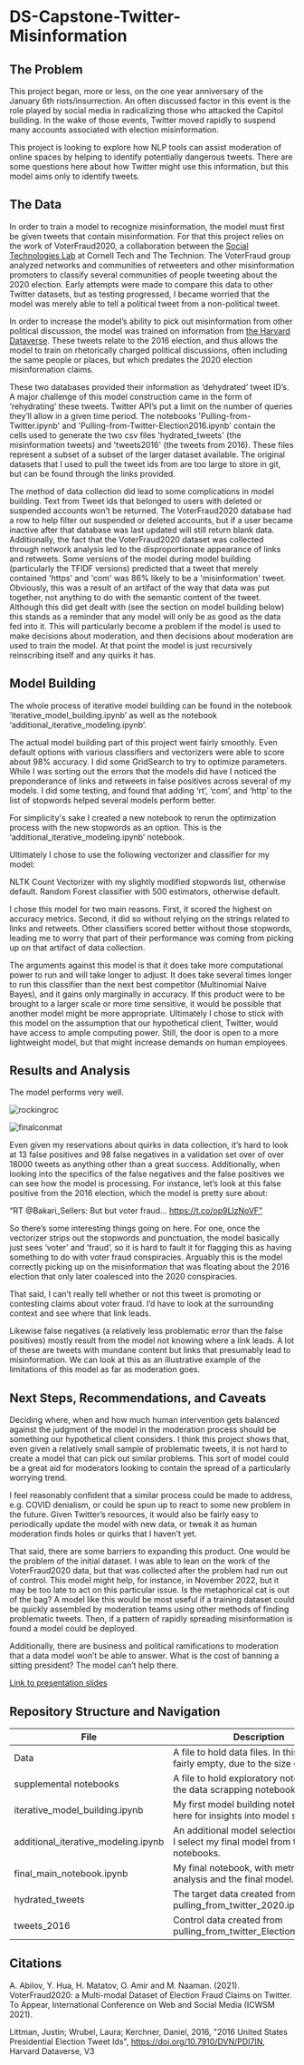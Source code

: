# DS-Capstone-Twitter-Misinformation

## The Problem

This project began, more or less, on the one year anniversary of the January 6th riots/insurrection. An often discussed factor in this event is the role played by social media in radicalizing those who attacked the Capitol building. In the wake of those events, Twitter moved rapidly to suspend many accounts associated with election misinformation.

This project is looking to explore how NLP tools can assist moderation of online spaces by helping to identify potentially dangerous tweets. There are some questions here about how Twitter might use this information, but this model aims only to identify tweets.

## The Data

In order to train a model to recognize misinformation, the model must first be given tweets that contain misinformation. For that this project relies on the work of VoterFraud2020, a collaboration between the [Social Technologies Lab](https://s.tech.cornell.edu/) at Cornell Tech and The Technion. The VoterFraud group analyzed networks and communities of retweeters and other misinformation promoters to classify several communities of people tweeting about the 2020 election. Early attempts were made to compare this data to other Twitter datasets, but as testing progressed, I became worried that the model was merely able to tell a political tweet from a non-political tweet.

In order to increase the model’s ability to pick out misinformation from other political discussion, the model was trained on information from [the Harvard Dataverse](https://doi.org/10.7910/DVN/PDI7IN). These tweets relate to the 2016 election, and thus allows the model to train on rhetorically charged political discussions, often including the same people or places, but which predates the 2020 election misinformation claims.

These two databases provided their information as ‘dehydrated’ tweet ID’s. A major challenge of this model construction came in the form of ‘rehydrating’ these tweets. Twitter API’s put a limit on the number of queries they’ll allow in a given time period.  The notebooks 'Pulling-from-Twitter.ipynb' and 'Pulling-from-Twitter-Election2016.ipynb' contain the cells used to generate the two csv files 'hydrated_tweets' (the misinformation tweets) and 'tweets2016' (the tweets from 2016). These files represent a subset of a subset of the larger dataset available. The original datasets that I used to pull the tweet ids from are too large to store in git, but can be found through the links provided.

The method of data collection did lead to some complications in model building. Text from Tweet ids that belonged to users with deleted or suspended accounts won’t be returned. The VoterFraud2020 database had a row to help filter out suspended or deleted accounts, but if a user became inactive after that database was last updated will still return blank data. Additionally, the fact that the VoterFraud2020 dataset was collected through network analysis led to the disproportionate appearance of links and retweets. Some versions of the model during model building (particularly the TFIDF versions) predicted that a tweet that merely contained 'https' and 'com' was 86% likely to be a 'misinformation' tweet. Obviously, this was a result of an artifact of the way that data was put together, not anything to do with the semantic content of the tweet. Although this did get dealt with (see the section on model building below) this stands as a reminder that any model will only be as good as the data fed into it.  This will particularly become a problem if the model is used to make decisions about moderation, and then decisions about moderation are used to train the model. At that point the model is just recursively reinscribing itself and any quirks it has.

## Model Building

The whole process of iterative model building can be found in the notebook ‘iterative_model_building.ipynb’ as well as the notebook ‘additional_iterative_modeling.ipynb’.

The actual model building part of this project went fairly smoothly. Even default options with various classifiers and vectorizers were able to score about 98% accuracy. I did some GridSearch to try to optimize parameters. While I was sorting out the errors that the models did have I noticed the preponderance of links and retweets in false positives across several of my models. I did some testing, and found that adding ‘rt’, ‘com’, and ‘http’ to the list of stopwords helped several models perform better. 

For simplicity's sake I created a new notebook to rerun the optimization process with the new stopwords as an option. This is the ‘additional_iterative_modeling.ipynb’ notebook. 

Ultimately I chose to use the following vectorizer and classifier for my model:

NLTK Count Vectorizer with my slightly modified stopwords list, otherwise default. 
Random Forest classifier with 500 estimators, otherwise default.  

I chose this model for two main reasons. First, it scored the highest on accuracy metrics. Second, it did so without relying on the strings related to links and retweets. Other classifiers scored better without those stopwords, leading me to worry that part of their performance was coming from picking up on that artifact of data collection. 

The arguments against this model is that it does take more computational power to run and will take longer to adjust. It does take several times longer to run this classifier than the next best competitor (Multinomial Naive Bayes), and it gains only marginally in accuracy. If this product were to be brought to a larger scale or more time sensitive, it would be possible that another model might be more appropriate. Ultimately I chose to stick with this model on the assumption that our hypothetical client, Twitter, would have access to ample computing power. Still, the door is open to a more lightweight model, but that might increase demands on human employees. 

## Results and Analysis
The model performs very well.

![rockingroc](https://user-images.githubusercontent.com/85522002/151512466-b837a223-bfc7-4e82-bd95-6bc34eb366f8.png)

![finalconmat](https://user-images.githubusercontent.com/85522002/151512484-c3a81790-7735-47ca-834c-685b11a0d583.png)

Even given my reservations about quirks in data collection, it’s hard to look at 13 false positives and 98 false negatives in a validation set over of over 18000 tweets as anything other than a great success. Additionally, when looking into the specifics of the false negatives and the false positives we can see how the model is processing. For instance, let’s look at this false positive from the 2016 election, which the model is pretty sure about: 

“RT @Bakari_Sellers: But but voter fraud… https://t.co/op9LlzNoVF”

So there’s some interesting things going on here. For one, once the vectorizer strips out the stopwords and punctuation, the model basically just sees ‘voter’ and  ‘fraud’, so it is hard to fault it for flagging this as having something to do with voter fraud conspiracies.  Arguably this is the model correctly picking up on the misinformation that was floating about the 2016 election that only later coalesced into the 2020 conspiracies. 

That said, I can’t really tell whether or not this tweet is promoting or contesting claims about voter fraud. I’d have to look at the surrounding context and see where that link leads. 

Likewise false negatives (a relatively less problematic error than the false positives) mostly result from the model not knowing where a link leads. A lot of these are tweets with mundane content but links that presumably lead to misinformation. We can look at this as an illustrative example of the limitations of this model as far as moderation goes. 


## Next Steps, Recommendations, and Caveats

Deciding where, when and how much human intervention gets balanced against the judgment of the model in the moderation process should be something our hypothetical client considers. I think this project shows that, even given a relatively small sample of problematic tweets, it is not hard to create a model that can pick out similar problems. This sort of model could be a great aid for moderators looking to contain the spread of a particularly worrying trend. 

I feel reasonably confident that a similar process could be made to address, e.g. COVID denialism, or could be spun up to react to some new problem in the future. Given Twitter’s resources, it would also be fairly easy to periodically update the model with new data, or tweak it as human moderation finds holes or quirks that I haven’t yet.  

That said, there are some barriers to expanding this product. One would be the problem of the initial dataset. I was able to lean on the work of the VoterFraud2020 data, but that was collected after the problem had run out of control. This model might help, for instance, in November 2022, but it may be too late to act on this particular issue. Is the metaphorical cat is out of the bag? A model like this would be most useful if a training dataset could be quickly assembled by moderation teams using other methods of finding problematic tweets. Then, if a pattern of rapidly spreading misinformation is found a model could be deployed.

Additionally, there are business and political ramifications to moderation that a data model won’t be able to answer. What is the cost of banning a sitting president? The model can’t help there. 


[Link to presentation slides](https://docs.google.com/presentation/d/1gbfk-goROd38QUFdQcuP4ZaFj_XERC7XksbH9YDgHek/edit?usp=sharing)

## Repository Structure and Navigation

| File                                | Description                                                                              |
| ----------------------------------- | ---------------------------------------------------------------------------------------- |
| Data                                | A file to hold data files. In this repo it's fairly empty, due to the size of the files. |
| supplemental notebooks              | A file to hold exploratory notebooks and the data scrapping notebooks.                   |
| iterative_model_building.ipynb      | My first model building notebook. Look here for insights into model selection.           |
| additional_iterative_modeling.ipynb | An additional model selection notebook. I select my final model from this notebooks.     |
| final_main_notebook.ipynb           | My final notebook, with metrics and analysis and the final model.                        |
| hydrated_tweets                     | The target data created from pulling_from_twitter_2020.ipynb                             |
| tweets_2016                         | Control data created from pulling_from_twitter_Election2016.ipynb                        |

 

## Citations

A. Abilov, Y. Hua, H. Matatov, O. Amir and M. Naaman. (2021). VoterFraud2020: a Multi-modal Dataset of Election Fraud Claims on Twitter. To Appear, International Conference on Web and Social Media (ICWSM 2021).

Littman, Justin; Wrubel, Laura; Kerchner, Daniel, 2016, "2016 United States Presidential Election Tweet Ids", https://doi.org/10.7910/DVN/PDI7IN, Harvard Dataverse, V3

